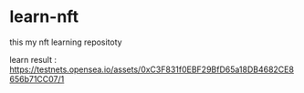 # learn-nft
this my nft learning repositoty

learn result : https://testnets.opensea.io/assets/0xC3F831f0EBF29BfD65a18DB4682CE8656b71CC07/1
